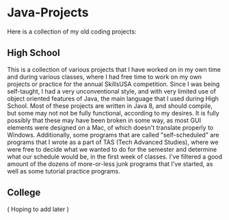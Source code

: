 # Java-Projects
Here is a collection of my old coding projects:

## High School
This is a collection of various projects that I have worked on in my own time and during various classes, 
where I had free time to work on my own projects or practice for the annual SkillsUSA competition. Since
I was being self-taught, I had a very unconventional style, and with very limited use of object oriented 
features of Java, the main language that I used during High School. Most of these projects are written in
Java 8, and should compile, but some may not not be fully functional, according to my desires. It is fully
possibly that these may have been broken in some way, as most GUI elements were designed on a Mac, of which
doesn't translate properly to Windows. Additionally, some programs that are called "self-scheduled" are
programs that I wrote as a part of TAS (Tech Advanced Studies), where we were free to decide what we wanted to
do for the semester and determine what our schedule would be, in the first week of classes. I've filtered
a good amount of the dozens of more-or-less junk programs that I've started, as well as some tutorial 
practice programs. 

## College
( Hoping to add later )
